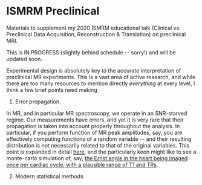 # ISMRM Preclinical 
Materials to supplement my 2020 ISMRM educational talk (Clinical vs. Preclinical Data Acquisition, Reconstruction & Translation) on preclinical MRI. 

This is IN PROGRESS (slightly behind schedule -- sorry!) and will be updated soon. 

Experimental design is absolutely key to the accurate interpretation of preclinical MR experiments. This is a vast area of active research, and while there are too many resources to mention directly _everything_ at every level, I think a few brief points need making 

1) Error propagation. 

In MR, and in particular MR spectroscopy, we operate in an SNR-starved regime. Our measurements have errors, and yet it is very rare that their propagation is taken into account properly throughout the analysis. In particular, if you perform function of MR peak amplitudes, say, you are effectively computing functions of a random variable -- and their resulting distribution is _not_ necessarily related to that of the original variables. This point is expanded in detail [here](https://onlinelibrary.wiley.com/doi/full/10.1002/mrm.26615 ), and the particularly keen might like to see a monte-carlo simulation of, say, [the Ernst angle in the heart being imaged once per cardiac cycle, with a plausible range of T1 and TRs](http://caladis.org/compute/?q=acos(exp(-%24tr%2F%24t1))*180%2Fpi&v=tr%3Anorm%2C900%2C250%3Bt1%3Anorm%2C1230%2C200&x=off&n=m&h=fd&a=rad). 

2) Modern statistical methods 
